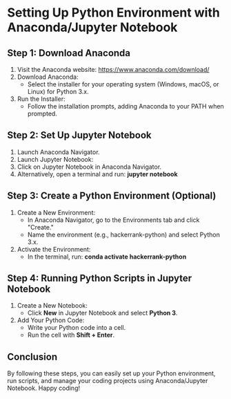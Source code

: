 # Setting Up Python Environment with Anaconda/Jupyter Notebook

## Step 1: Download Anaconda
1. Visit the Anaconda website: https://www.anaconda.com/download/
2. Download Anaconda:
    * Select the installer for your operating system (Windows, macOS, or Linux) for Python 3.x.
3. Run the Installer:
    * Follow the installation prompts, adding Anaconda to your PATH when prompted.

## Step 2: Set Up Jupyter Notebook
1. Launch Anaconda Navigator.
2. Launch Jupyter Notebook:
3. Click on Jupyter Notebook in Anaconda Navigator.
4. Alternatively, open a terminal and run: **jupyter notebook**

## Step 3: Create a Python Environment (Optional)
1. Create a New Environment:
    * In Anaconda Navigator, go to the Environments tab and click "Create."
    * Name the environment (e.g., hackerrank-python) and select Python 3.x.
2. Activate the Environment:
    * In the terminal, run: **conda activate hackerrank-python**

## Step 4: Running Python Scripts in Jupyter Notebook
1. Create a New Notebook:
    * Click **New** in Jupyter Notebook and select **Python 3**.
2. Add Your Python Code:
    * Write your Python code into a cell.
    * Run the cell with **Shift + Enter**.
  
## Conclusion
By following these steps, you can easily set up your Python environment, run scripts, and manage your coding projects using Anaconda/Jupyter Notebook. 
Happy coding!
